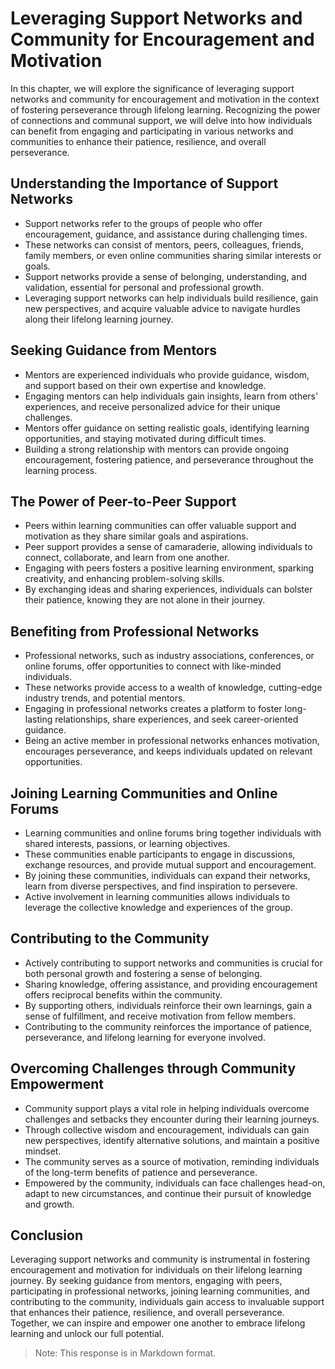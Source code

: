 Leveraging Support Networks and Community for Encouragement and Motivation
===================================================================================

In this chapter, we will explore the significance of leveraging support networks and community for encouragement and motivation in the context of fostering perseverance through lifelong learning. Recognizing the power of connections and communal support, we will delve into how individuals can benefit from engaging and participating in various networks and communities to enhance their patience, resilience, and overall perseverance.

**Understanding the Importance of Support Networks**
----------------------------------------------------

* Support networks refer to the groups of people who offer encouragement, guidance, and assistance during challenging times.
* These networks can consist of mentors, peers, colleagues, friends, family members, or even online communities sharing similar interests or goals.
* Support networks provide a sense of belonging, understanding, and validation, essential for personal and professional growth.
* Leveraging support networks can help individuals build resilience, gain new perspectives, and acquire valuable advice to navigate hurdles along their lifelong learning journey.

**Seeking Guidance from Mentors**
---------------------------------

* Mentors are experienced individuals who provide guidance, wisdom, and support based on their own expertise and knowledge.
* Engaging mentors can help individuals gain insights, learn from others' experiences, and receive personalized advice for their unique challenges.
* Mentors offer guidance on setting realistic goals, identifying learning opportunities, and staying motivated during difficult times.
* Building a strong relationship with mentors can provide ongoing encouragement, fostering patience, and perseverance throughout the learning process.

**The Power of Peer-to-Peer Support**
-------------------------------------

* Peers within learning communities can offer valuable support and motivation as they share similar goals and aspirations.
* Peer support provides a sense of camaraderie, allowing individuals to connect, collaborate, and learn from one another.
* Engaging with peers fosters a positive learning environment, sparking creativity, and enhancing problem-solving skills.
* By exchanging ideas and sharing experiences, individuals can bolster their patience, knowing they are not alone in their journey.

**Benefiting from Professional Networks**
-----------------------------------------

* Professional networks, such as industry associations, conferences, or online forums, offer opportunities to connect with like-minded individuals.
* These networks provide access to a wealth of knowledge, cutting-edge industry trends, and potential mentors.
* Engaging in professional networks creates a platform to foster long-lasting relationships, share experiences, and seek career-oriented guidance.
* Being an active member in professional networks enhances motivation, encourages perseverance, and keeps individuals updated on relevant opportunities.

**Joining Learning Communities and Online Forums**
--------------------------------------------------

* Learning communities and online forums bring together individuals with shared interests, passions, or learning objectives.
* These communities enable participants to engage in discussions, exchange resources, and provide mutual support and encouragement.
* By joining these communities, individuals can expand their networks, learn from diverse perspectives, and find inspiration to persevere.
* Active involvement in learning communities allows individuals to leverage the collective knowledge and experiences of the group.

**Contributing to the Community**
---------------------------------

* Actively contributing to support networks and communities is crucial for both personal growth and fostering a sense of belonging.
* Sharing knowledge, offering assistance, and providing encouragement offers reciprocal benefits within the community.
* By supporting others, individuals reinforce their own learnings, gain a sense of fulfillment, and receive motivation from fellow members.
* Contributing to the community reinforces the importance of patience, perseverance, and lifelong learning for everyone involved.

**Overcoming Challenges through Community Empowerment**
-------------------------------------------------------

* Community support plays a vital role in helping individuals overcome challenges and setbacks they encounter during their learning journeys.
* Through collective wisdom and encouragement, individuals can gain new perspectives, identify alternative solutions, and maintain a positive mindset.
* The community serves as a source of motivation, reminding individuals of the long-term benefits of patience and perseverance.
* Empowered by the community, individuals can face challenges head-on, adapt to new circumstances, and continue their pursuit of knowledge and growth.

**Conclusion**
--------------

Leveraging support networks and community is instrumental in fostering encouragement and motivation for individuals on their lifelong learning journey. By seeking guidance from mentors, engaging with peers, participating in professional networks, joining learning communities, and contributing to the community, individuals gain access to invaluable support that enhances their patience, resilience, and overall perseverance. Together, we can inspire and empower one another to embrace lifelong learning and unlock our full potential.
> Note: This response is in Markdown format.
